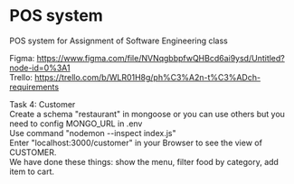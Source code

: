 # POS system
POS system for Assignment of Software Engineering class

Figma: https://www.figma.com/file/NVNqgbbpfwQHBcd6ai9ysd/Untitled?node-id=0%3A1  
Trello: https://trello.com/b/WLR01H8g/ph%C3%A2n-t%C3%ADch-requirements

Task 4: Customer\
Create a schema "restaurant" in mongoose or you can use others but you need to config MONGO_URL in .env\
Use command "nodemon --inspect index.js"\
Enter "localhost:3000/customer" in your Browser to see the view of CUSTOMER.\
We have done these things: show the menu, filter food by category, add item to cart.
